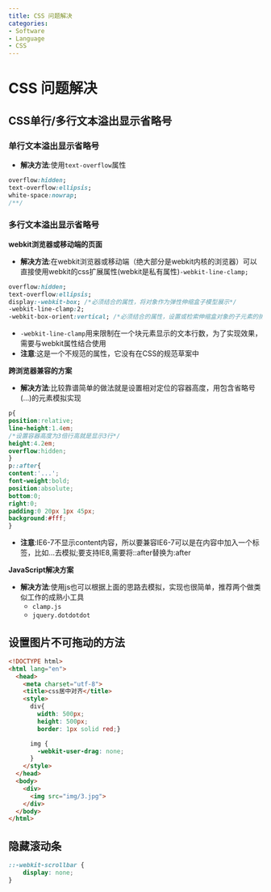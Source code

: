 ```yaml
---
title: CSS 问题解决
categories:
- Software
- Language
- CSS
---
```

# CSS 问题解决

## CSS单行/多行文本溢出显示省略号

### 单行文本溢出显示省略号

- **解决方法**:使用`text-overflow`属性

```css
overflow:hidden;
text-overflow:ellipsis;
white-space:nowrap;
/**/
```

### 多行文本溢出显示省略号

**webkit浏览器或移动端的页面**

- **解决方法**:在webkit浏览器或移动端（绝大部分是webkit内核的浏览器）可以直接使用webkit的css扩展属性(webkit是私有属性)`-webkit-line-clamp;`

```css
overflow:hidden;
text-overflow:ellipsis;
display:-webkit-box; /*必须结合的属性，将对象作为弹性伸缩盒子模型展示*/
-webkit-line-clamp:2;
-webkit-box-orient:vertical; /*必须结合的属性，设置或检索伸缩盒对象的子元素的排列方式*/
```

- `-webkit-line-clamp`用来限制在一个块元素显示的文本行数，为了实现效果，需要与webkit属性结合使用
- **注意**:这是一个不规范的属性，它没有在CSS的规范草案中

**跨浏览器兼容的方案**

- **解决方法**:比较靠谱简单的做法就是设置相对定位的容器高度，用包含省略号(...)的元素模拟实现

```css
p{
position:relative;
line-height:1.4em;
/*设置容器高度为3倍行高就是显示3行*/
height:4.2em;
overflow:hidden;
}
p::after{
content:'...';
font-weight:bold;
position:absolute;
bottom:0;
right:0;
padding:0 20px 1px 45px;
background:#fff;
}
```

- **注意**:IE6-7不显示content内容，所以要兼容IE6-7可以是在内容中加入一个标签，比如<span>...</span>去模拟;要支持IE8,需要将::after替换为:after

**JavaScript解决方案**

- **解决方法**:使用js也可以根据上面的思路去模拟，实现也很简单，推荐两个做类似工作的成熟小工具
    - `clamp.js`
    - `jquery.dotdotdot`

## 设置图片不可拖动的方法

```html
<!DOCTYPE html>
<html lang="en">
  <head>
    <meta charset="utf-8">
    <title>css居中对齐</title>
    <style>
      div{
        width: 500px;
        height: 500px;
        border: 1px solid red;}

      img {
        -webkit-user-drag: none;
      }
    </style>
  </head>
  <body>
    <div>
      <img src="img/3.jpg">
    </div>
  </body>
</html>
```

## 隐藏滚动条

```css
::-webkit-scrollbar {
    display: none;
}
```

